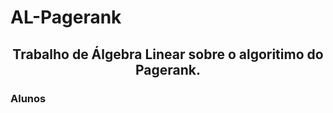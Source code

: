 # AL-Pagerank
<h2 align = "center" >Trabalho de Álgebra Linear sobre o algoritimo do Pagerank.</h2>

<h3> Alunos </h3>
<h4 href = "https://github.com/RicaelDaniel"> <h4/>
